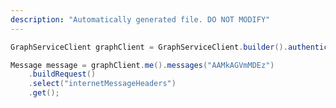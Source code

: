 ```yaml
---
description: "Automatically generated file. DO NOT MODIFY"
---
```

<!-- markdownlint-disable MD041 -->

```java
GraphServiceClient graphClient = GraphServiceClient.builder().authenticationProvider( authProvider ).buildClient();

Message message = graphClient.me().messages("AAMkAGVmMDEz")
    .buildRequest()
    .select("internetMessageHeaders")
    .get();
```
